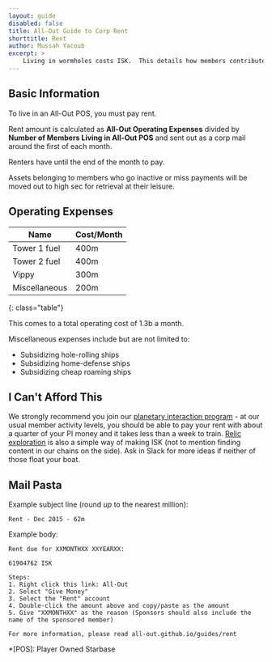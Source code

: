 ```yaml
---
layout: guide
disabled: false
title: All-Out Guide to Corp Rent
shorttitle: Rent
author: Mussah Yacoub
excerpt: >
    Living in wormholes costs ISK.  This details how members contribute to the corp such that it has enough enough money to pay fuel, mapping tool, and miscellaneous corp expenses.
---
```


## Basic Information

To live in an All-Out POS, you must pay rent.

Rent amount is calculated as **All-Out Operating Expenses** divided by **Number of Members Living in All-Out POS** and sent out as a corp mail around the first of each month.

Renters have until the end of the month to pay.

Assets belonging to members who go inactive or miss payments will be moved out to high sec for retrieval at their leisure.

## Operating Expenses

| Name          | Cost/Month |
|---------------|------------|
| Tower 1 fuel  | 400m       |
| Tower 2 fuel  | 400m       |
| Vippy         | 300m       |
| Miscellaneous | 200m       |
{: class="table"}

This comes to a total operating cost of 1.3b a month.

Miscellaneous expenses include but are not limited to:

- Subsidizing hole-rolling ships
- Subsidizing home-defense ships
- Subsidizing cheap roaming ships

## I Can't Afford This

We strongly recommend you join our [planetary interaction program](http://all-out.github.io/guides/planetary-interaction/) - at our usual member activity levels, you should be able to pay your rent with about a quarter of your PI money and it takes less than a week to train. [Relic exploration](http://all-out.github.io/guides/exploration-relic-data/) is also a simple way of making ISK (not to mention finding content in our chains on the side).  Ask in Slack for more ideas if neither of those float your boat.

## Mail Pasta

Example subject line (round *up* to the nearest million):

~~~
Rent - Dec 2015 - 62m
~~~

Example body:

~~~
Rent due for XXMONTHXX XXYEARXX:

61904762 ISK

Steps:
1. Right click this link: All-Out
2. Select "Give Money"
3. Select the "Rent" account
4. Double-click the amount above and copy/paste as the amount
5. Give "XXMONTHXX" as the reason (Sponsors should also include the name of the sponsored member)

For more information, please read all-out.github.io/guides/rent
~~~


*[POS]: Player Owned Starbase
